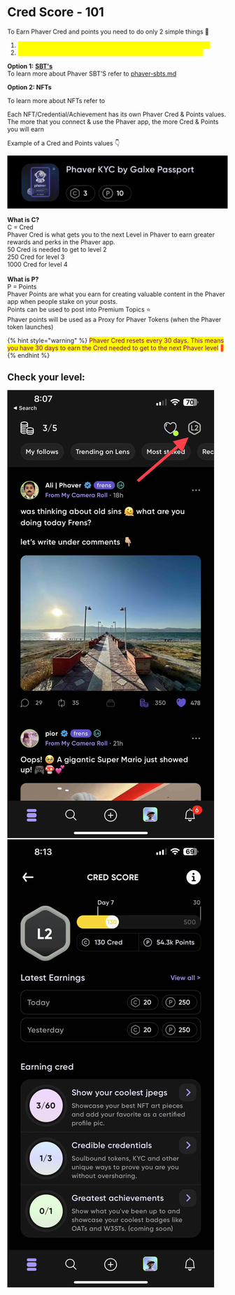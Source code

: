 # Cred Score - 101

To Earn Phaver Cred and points you need to do only 2 simple things 🤝

1. <mark style="color:yellow;">**Connect your SBTs/NFTs or Achievements to your Phaver Profile**</mark>&#x20;
2. <mark style="color:yellow;">**Use the Phaver app - DAILY. Each day you are active in the app**</mark>

**Option 1:** [**SBT's**](phaver-sbts.md)\
To learn more about Phaver SBT'S refer to [phaver-sbts.md](phaver-sbts.md "mention")

**Option 2: NFTs**

To learn more about NFTs refer to&#x20;



Each NFT/Credential/Achievement has its own Phaver Cred & Points values.\
The more that you connect & use the Phaver app, the more Cred & Points you will earn

&#x20;Example of a Cred and Points values 👇

![](<../../../.gitbook/assets/image (24).png>)

**What is C?** \
C = Cred \
Phaver Cred is what gets you to the next Level in Phaver to earn greater rewards and perks in the Phaver app. \
50 Cred is needed to get to level 2 \
250 Cred for level 3 \
1000 Cred for level 4 \
\
**What is P?** \
P = Points\
Phaver Points are what you earn for creating valuable content in the Phaver app when people stake on your posts. \
Points can be used to post into Premium Topics :star:\
Phaver points will be used as a Proxy for Phaver Tokens (when the Phaver token launches)

{% hint style="warning" %}
<mark style="color:purple;">Phaver Cred resets every 30 days. This means you have 30 days to earn the Cred needed to get to the next Phaver level</mark> <mark style="color:red;">💜</mark>
{% endhint %}

## **Check your level:**&#x20;

![](<../../../.gitbook/assets/image (25).png>)![](<../../../.gitbook/assets/image (26).png>)

